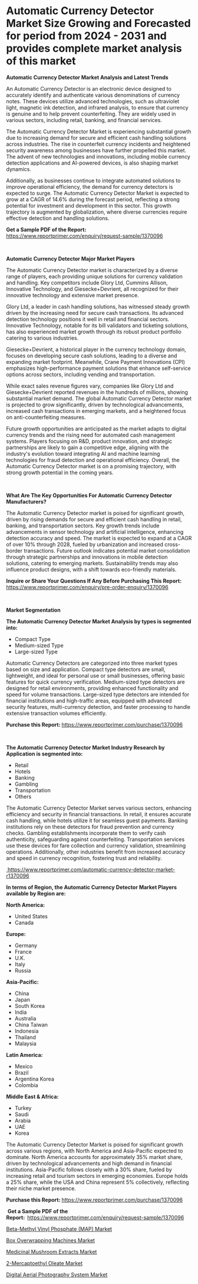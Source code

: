 <p><h1>Automatic Currency Detector Market Size Growing and Forecasted for period from 2024 - 2031 and provides complete market analysis of this market</h1></p><p><strong>Automatic Currency Detector Market Analysis and Latest Trends</strong></p>
<p><p>An Automatic Currency Detector is an electronic device designed to accurately identify and authenticate various denominations of currency notes. These devices utilize advanced technologies, such as ultraviolet light, magnetic ink detection, and infrared analysis, to ensure that currency is genuine and to help prevent counterfeiting. They are widely used in various sectors, including retail, banking, and financial services.</p><p>The Automatic Currency Detector Market is experiencing substantial growth due to increasing demand for secure and efficient cash handling solutions across industries. The rise in counterfeit currency incidents and heightened security awareness among businesses have further propelled this market. The advent of new technologies and innovations, including mobile currency detection applications and AI-powered devices, is also shaping market dynamics.</p><p>Additionally, as businesses continue to integrate automated solutions to improve operational efficiency, the demand for currency detectors is expected to surge. The Automatic Currency Detector Market is expected to grow at a CAGR of 14.6% during the forecast period, reflecting a strong potential for investment and development in this sector. This growth trajectory is augmented by globalization, where diverse currencies require effective detection and handling solutions.</p></p>
<p><strong>Get a Sample PDF of the Report:&nbsp;</strong> <a href="https://www.reportprimer.com/enquiry/request-sample/1370096">https://www.reportprimer.com/enquiry/request-sample/1370096</a></p>
<p>&nbsp;</p>
<p><strong>Automatic Currency Detector Major Market Players</strong></p>
<p><p>The Automatic Currency Detector market is characterized by a diverse range of players, each providing unique solutions for currency validation and handling. Key competitors include Glory Ltd, Cummins Allison, Innovative Technology, and Giesecke+Devrient, all recognized for their innovative technology and extensive market presence.</p><p>Glory Ltd, a leader in cash handling solutions, has witnessed steady growth driven by the increasing need for secure cash transactions. Its advanced detection technology positions it well in retail and financial sectors. Innovative Technology, notable for its bill validators and ticketing solutions, has also experienced market growth through its robust product portfolio catering to various industries. </p><p>Giesecke+Devrient, a historical player in the currency technology domain, focuses on developing secure cash solutions, leading to a diverse and expanding market footprint. Meanwhile, Crane Payment Innovations (CPI) emphasizes high-performance payment solutions that enhance self-service options across sectors, including vending and transportation.</p><p>While exact sales revenue figures vary, companies like Glory Ltd and Giesecke+Devrient reported revenues in the hundreds of millions, showing substantial market demand. The global Automatic Currency Detector market is projected to grow significantly, driven by technological advancements, increased cash transactions in emerging markets, and a heightened focus on anti-counterfeiting measures.</p><p>Future growth opportunities are anticipated as the market adapts to digital currency trends and the rising need for automated cash management systems. Players focusing on R&D, product innovation, and strategic partnerships are likely to gain a competitive edge, aligning with the industry's evolution toward integrating AI and machine learning technologies for fraud detection and operational efficiency. Overall, the Automatic Currency Detector market is on a promising trajectory, with strong growth potential in the coming years.</p></p>
<p>&nbsp;</p>
<p><strong>What Are The Key Opportunities For Automatic Currency Detector Manufacturers?</strong></p>
<p><p>The Automatic Currency Detector market is poised for significant growth, driven by rising demands for secure and efficient cash handling in retail, banking, and transportation sectors. Key growth trends include advancements in sensor technology and artificial intelligence, enhancing detection accuracy and speed. The market is expected to expand at a CAGR of over 10% through 2028, fueled by urbanization and increased cross-border transactions. Future outlook indicates potential market consolidation through strategic partnerships and innovations in mobile detection solutions, catering to emerging markets. Sustainability trends may also influence product designs, with a shift towards eco-friendly materials.</p></p>
<p><strong>Inquire or Share Your Questions If Any Before Purchasing This Report:</strong> <a href="https://www.reportprimer.com/enquiry/pre-order-enquiry/1370096">https://www.reportprimer.com/enquiry/pre-order-enquiry/1370096</a></p>
<p>&nbsp;</p>
<p><strong>Market Segmentation</strong></p>
<p><strong>The Automatic Currency Detector Market Analysis by types is segmented into:</strong></p>
<p><ul><li>Compact Type</li><li>Medium-sized Type</li><li>Large-sized Type</li></ul></p>
<p><p>Automatic Currency Detectors are categorized into three market types based on size and application. Compact type detectors are small, lightweight, and ideal for personal use or small businesses, offering basic features for quick currency verification. Medium-sized type detectors are designed for retail environments, providing enhanced functionality and speed for volume transactions. Large-sized type detectors are intended for financial institutions and high-traffic areas, equipped with advanced security features, multi-currency detection, and faster processing to handle extensive transaction volumes efficiently.</p></p>
<p><strong>Purchase this Report:&nbsp;</strong><a href="https://www.reportprimer.com/purchase/1370096">https://www.reportprimer.com/purchase/1370096</a></p>
<p>&nbsp;</p>
<p><strong>The Automatic Currency Detector Market Industry Research by Application is segmented into:</strong></p>
<p><ul><li>Retail</li><li>Hotels</li><li>Banking</li><li>Gambling</li><li>Transportation</li><li>Others</li></ul></p>
<p><p>The Automatic Currency Detector Market serves various sectors, enhancing efficiency and security in financial transactions. In retail, it ensures accurate cash handling, while hotels utilize it for seamless guest payments. Banking institutions rely on these detectors for fraud prevention and currency checks. Gambling establishments incorporate them to verify cash authenticity, safeguarding against counterfeiting. Transportation services use these devices for fare collection and currency validation, streamlining operations. Additionally, other industries benefit from increased accuracy and speed in currency recognition, fostering trust and reliability.</p></p>
<p><a href="https://www.reportprimer.com/automatic-currency-detector-market-r1370096">&nbsp;https://www.reportprimer.com/automatic-currency-detector-market-r1370096</a></p>
<p><strong>In terms of Region, the Automatic Currency Detector Market Players available by Region are:</strong></p>
<p>
    <p> <strong> North America: </strong>
        <ul>
            <li>United States</li>
            <li>Canada</li>
        </ul>
        </p> 
    <p> <strong> Europe: </strong>
        <ul>
            <li>Germany</li>
            <li>France</li>
            <li>U.K.</li>
            <li>Italy</li>
            <li>Russia</li>
        </ul>
        </p> 
    <p> <strong> Asia-Pacific: </strong>
        <ul>
            <li>China</li>
            <li>Japan</li>
            <li>South Korea</li>
            <li>India</li>
            <li>Australia</li>
            <li>China Taiwan</li>
            <li>Indonesia</li>
            <li>Thailand</li>
            <li>Malaysia</li>
        </ul>
        </p> 
    <p> <strong> Latin America: </strong>
        <ul>
            <li>Mexico</li>
            <li>Brazil</li>
            <li>Argentina Korea</li>
            <li>Colombia</li>
        </ul>
        </p> 
    <p> <strong> Middle East & Africa: </strong>
        <ul>
            <li>Turkey</li>
            <li>Saudi</li>
            <li>Arabia</li>
            <li>UAE</li>
            <li>Korea</li>
        </ul>
    </p>
    </p>
<p><p>The Automatic Currency Detector Market is poised for significant growth across various regions, with North America and Asia-Pacific expected to dominate. North America accounts for approximately 35% market share, driven by technological advancements and high demand in financial institutions. Asia-Pacific follows closely with a 30% share, fueled by increasing retail and tourism sectors in emerging economies. Europe holds a 25% share, while the USA and China represent 5% collectively, reflecting their niche market presence.</p></p>
<p><strong>Purchase this Report: </strong><a href="https://www.reportprimer.com/purchase/1370096">https://www.reportprimer.com/purchase/1370096</a></p>
<p>&nbsp;<strong>Get a Sample PDF of the Report:&nbsp;&nbsp;</strong><a href="https://www.reportprimer.com/enquiry/request-sample/1370096">https://www.reportprimer.com/enquiry/request-sample/1370096</a></p>
<p><strong></strong></p>
<p><p><a href="https://issuu.com/reportprime-2/docs/beta-methyl-vinyl-phosphate-map-mar_111d0f0d755424">Beta-Methyl Vinyl Phosphate (MAP) Market</a></p><p><a href="https://github.com/lambertr3e8v/Market-Research-Report-List-1/blob/main/box-overwrapping-machines-market.md">Box Overwrapping Machines Market</a></p><p><a href="https://www.linkedin.com/pulse/how-regions-adapting-medicinal-mushroom-extracts-market-global-rn1ue">Medicinal Mushroom Extracts Market</a></p><p><a href="https://issuu.com/reportprime-2/docs/2-mercaptoethyl-oleate-market-size-_69cef9eff5f3ba">2-Mercaptoethyl Oleate Market</a></p><p><a href="https://medium.com/@lawrencemendoza2023/market-insights-global-digital-aerial-photography-system-market-forecast-and-innovation-trends-a7d497dc290e?postPublishedType=repub">Digital Aerial Photography System Market</a></p></p>